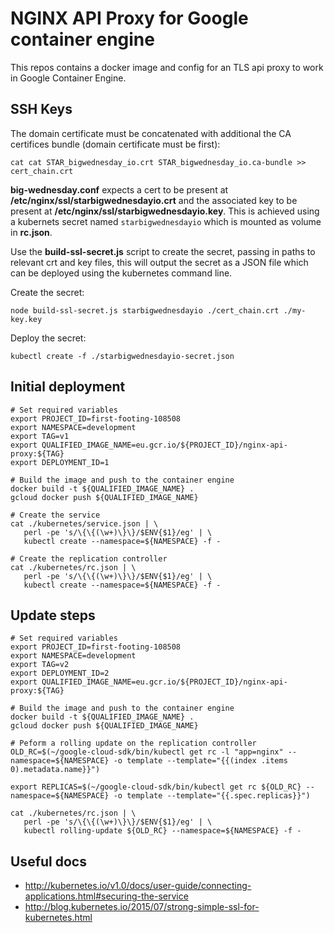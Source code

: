 # NGINX API Proxy for Google container engine
This repos contains a docker image and config for an TLS api proxy to work in Google Container Engine.

## SSH Keys
The domain certificate must be concatenated with additional the CA certifices bundle (domain certificate must be first):

``` shell
cat cat STAR_bigwednesday_io.crt STAR_bigwednesday_io.ca-bundle >> cert_chain.crt
```

**big-wednesday.conf** expects a cert to be present at **/etc/nginx/ssl/starbigwednesdayio.crt** and the associated key to be present at **/etc/nginx/ssl/starbigwednesdayio.key**. This is achieved using a kubernets secret named `starbigwednesdayio` which is mounted as volume in **rc.json**.

Use the **build-ssl-secret.js** script to create the secret, passing in paths to relevant crt and key files, this will output the secret as a JSON file which can be deployed using the kubernetes command line.

Create the secret:

``` shell
node build-ssl-secret.js starbigwednesdayio ./cert_chain.crt ./my-key.key
```

Deploy the secret:

``` shell
kubectl create -f ./starbigwednesdayio-secret.json
```

## Initial deployment

 ``` shell
 # Set required variables
 export PROJECT_ID=first-footing-108508
 export NAMESPACE=development
 export TAG=v1
 export QUALIFIED_IMAGE_NAME=eu.gcr.io/${PROJECT_ID}/nginx-api-proxy:${TAG}
 export DEPLOYMENT_ID=1

 # Build the image and push to the container engine
 docker build -t ${QUALIFIED_IMAGE_NAME} .
 gcloud docker push ${QUALIFIED_IMAGE_NAME}

 # Create the service
 cat ./kubernetes/service.json | \
    perl -pe 's/\{\{(\w+)\}\}/$ENV{$1}/eg' | \
    kubectl create --namespace=${NAMESPACE} -f -

 # Create the replication controller
 cat ./kubernetes/rc.json | \
    perl -pe 's/\{\{(\w+)\}\}/$ENV{$1}/eg' | \
    kubectl create --namespace=${NAMESPACE} -f -
 ```

## Update steps
 ``` shell
 # Set required variables
 export PROJECT_ID=first-footing-108508
 export NAMESPACE=development
 export TAG=v2
 export DEPLOYMENT_ID=2
 export QUALIFIED_IMAGE_NAME=eu.gcr.io/${PROJECT_ID}/nginx-api-proxy:${TAG}

 # Build the image and push to the container engine
 docker build -t ${QUALIFIED_IMAGE_NAME} .
 gcloud docker push ${QUALIFIED_IMAGE_NAME}

 # Peform a rolling update on the replication controller
 OLD_RC=$(~/google-cloud-sdk/bin/kubectl get rc -l "app=nginx" --namespace=${NAMESPACE} -o template --template="{{(index .items 0).metadata.name}}")

 export REPLICAS=$(~/google-cloud-sdk/bin/kubectl get rc ${OLD_RC} --namespace=${NAMESPACE} -o template --template="{{.spec.replicas}}")

 cat ./kubernetes/rc.json | \
    perl -pe 's/\{\{(\w+)\}\}/$ENV{$1}/eg' | \
    kubectl rolling-update ${OLD_RC} --namespace=${NAMESPACE} -f -
 ```

## Useful docs
- http://kubernetes.io/v1.0/docs/user-guide/connecting-applications.html#securing-the-service
- http://blog.kubernetes.io/2015/07/strong-simple-ssl-for-kubernetes.html
